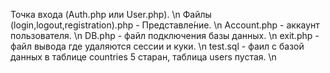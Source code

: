  Точка входа (Auth.php или User.php). \n
 Файлы (login,logout,registration).php - Представле́ние. \n
 Account.php - аккаунт пользователя. \n
 DB.php - файл подключения базы данных. \n
 exit.php - файл вывода где удаляются сессии и куки. \n
 test.sql - фаил с базой данных в таблице countries 5 старан, таблица users пустая. \n